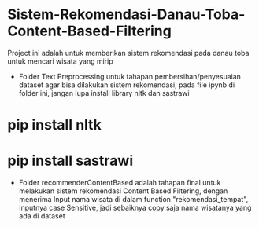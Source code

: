 # Sistem-Rekomendasi-Danau-Toba-Content-Based-Filtering
Project ini adalah untuk memberikan sistem rekomendasi pada danau toba untuk mencari wisata yang mirip

- Folder Text Preprocessing untuk tahapan pembersihan/penyesuaian dataset agar bisa dilakukan sistem rekomendasi, pada file ipynb di folder ini, jangan lupa install library nltk dan sastrawi
# pip install nltk
# pip install sastrawi
- Folder recommenderContentBased adalah tahapan final untuk melakukan sistem rekomendasi Content Based Filtering, dengan menerima Input nama wisata di dalam function "rekomendasi_tempat", inputnya case Sensitive, jadi sebaiknya copy saja nama wisatanya yang ada di dataset
